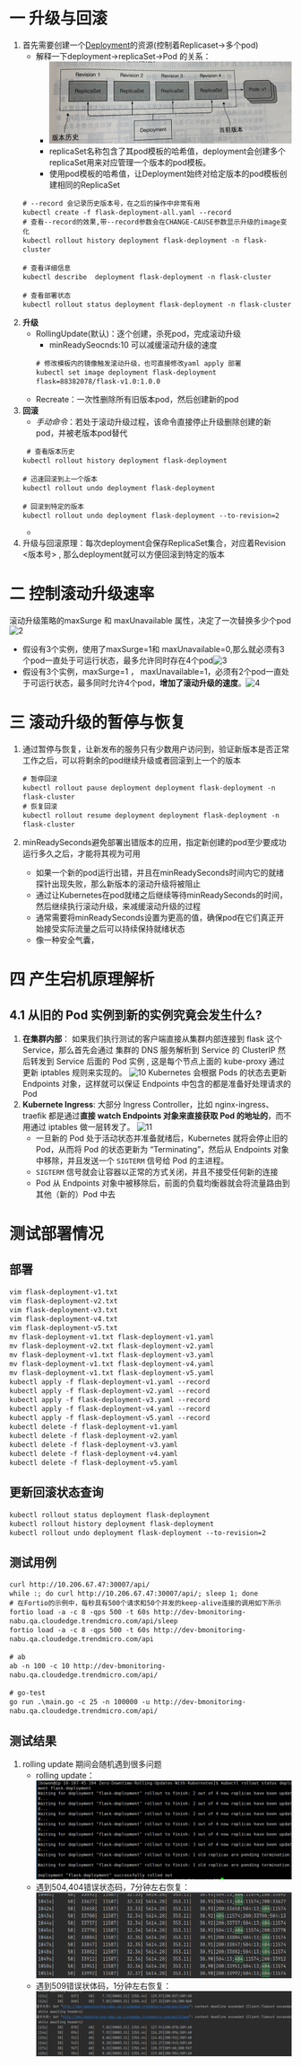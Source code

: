 # 一 升级与回滚
1. 首先需要创建一个[Deployment](v1/flask-deployment-v1.yaml)的资源(控制着Replicaset->多个pod)
    - 解释一下deployment->replicaSet->Pod 的关系： 
        - ![1](.README_images/fabdc4db.png)
        - replicaSet名称包含了其pod模板的哈希值，deployment会创建多个replicaSet用来对应管理一个版本的pod模板。
        - 使用pod模板的哈希值，让Deployment始终对给定版本的pod模板创建相同的ReplicaSet
    ```shell script
    # --record 会记录历史版本号，在之后的操作中非常有用
    kubectl create -f flask-deployment-all.yaml --record
    # 查看--record的效果,带--record参数会在CHANGE-CAUSE参数显示升级的image变化
    kubectl rollout history deployment flask-deployment -n flask-cluster
       
    # 查看详细信息
    kubectl describe  deployment flask-deployment -n flask-cluster
    
    # 查看部署状态
    kubectl rollout status deployment flask-deployment -n flask-cluster
    ```
2. **升级**
    - RollingUpdate(默认)：逐个创建，杀死pod，完成滚动升级
        - minReadySeocnds:10  可以减缓滚动升级的速度
        ```shell script
        # 修改模板内的镜像触发滚动升级，也可直接修改yaml apply 部署
        kubectl set image deployment flask-deployment flask=88382078/flask-v1.0:1.0.0
        ```
    - Recreate：一次性删除所有旧版本pod，然后创建新的pod
3. **回滚**
    - _手动命令_：若处于滚动升级过程，该命令直接停止升级删除创建的新pod，并被老版本pod替代
    ```shell script
     # 查看版本历史
    kubectl rollout history deployment flask-deployment 
   
    # 迅速回滚到上一个版本
    kubectl rollout undo deployment flask-deployment
     
    # 回滚到特定的版本
    kubectl rollout undo deployment flask-deployment --to-revision=2  
   ```
    - 
4. 升级与回滚原理：每次deployment会保存ReplicaSet集合，对应着Revision <版本号> , 那么deployment就可以方便回滚到特定的版本

# 二 控制滚动升级速率
滚动升级策略的maxSurge 和 maxUnavailable 属性，决定了一次替换多少个pod
![2](.README_images/4bb9ad79.png)
- 假设有3个实例，使用了maxSurge=1和 maxUnavailable=0,那么就必须有3个pod一直处于可运行状态，最多允许同时存在4个pod![3](.README_images/9e746ef7.png)
- 假设有3个实例，maxSurge=1 ， maxUnavailable=1，必须有2个pod一直处于可运行状态，最多同时允许4个pod，**增加了滚动升级的速度**。![4](.README_images/6131ae86.png)

# 三 滚动升级的暂停与恢复
1. 通过暂停与恢复，让新发布的服务只有少数用户访问到，验证新版本是否正常工作之后，可以将剩余的pod继续升级或者回滚到上一个的版本
    ```shell script
    # 暂停回滚
    kubectl rollout pause deployment deployment flask-deployment -n flask-cluster
    # 恢复回滚
    kubectl rollout resume deployment deployment flask-deployment -n flask-cluster
    ```

2. minReadySeconds避免部署出错版本的应用，指定新创建的pod至少要成功运行多久之后，才能将其视为可用
    - 如果一个新的pod运行出错，并且在minReadySeconds时间内它的就绪探针出现失败，那么新版本的滚动升级将被阻止
    - 通过让Kubernetes在pod就绪之后继续等待minReadySeconds的时间，然后继续执行滚动升级，来减缓滚动升级的过程
    - 通常需要将minReadySeconds设置为更高的值，确保pod在它们真正开始接受实际流量之后可以持续保持就绪状态
    - 像一种安全气囊，

# 四 产生宕机原理解析
## 4.1 从旧的 Pod 实例到新的实例究竟会发生什么?
1. **在集群内部**：
如果我们执行测试的客户端直接从集群内部连接到 flask 这个 Service，那么首先会通过 集群的 DNS 服务解析到 Service 的 ClusterIP
然后转发到 Service 后面的 Pod 实例 , 这是每个节点上面的 kube-proxy 通过更新 iptables 规则来实现的。
![10](.README_images/f122a762.png)
Kubernetes 会根据 Pods 的状态去更新 Endpoints 对象，这样就可以保证 Endpoints 中包含的都是准备好处理请求的 Pod
2. **Kubernete Ingress**:
大部分 Ingress Controller，比如 nginx-ingress、traefik 都是通过**直接 watch Endpoints 对象来直接获取 Pod 的地址的**，而不用通过 iptables 做一层转发了。
![11](.README_images/6d831211.png)
    - 一旦新的 Pod 处于活动状态并准备就绪后，Kubernetes 就将会停止旧的 Pod，从而将 Pod 的状态更新为 “Terminating”，然后从 Endpoints 对象中移除，并且发送一个 `SIGTERM` 信号给 Pod 的主进程。
    - `SIGTERM` 信号就会让容器以正常的方式关闭，并且不接受任何新的连接
    - Pod 从 Endpoints 对象中被移除后，前面的负载均衡器就会将流量路由到其他（新的）Pod 中去
# 测试部署情况
## 部署
```shell script
vim flask-deployment-v1.txt
vim flask-deployment-v2.txt
vim flask-deployment-v3.txt
vim flask-deployment-v4.txt
vim flask-deployment-v5.txt
mv flask-deployment-v1.txt flask-deployment-v1.yaml
mv flask-deployment-v2.txt flask-deployment-v2.yaml
mv flask-deployment-v1.txt flask-deployment-v3.yaml
mv flask-deployment-v1.txt flask-deployment-v4.yaml
mv flask-deployment-v1.txt flask-deployment-v5.yaml
kubectl apply -f flask-deployment-v1.yaml --record
kubectl apply -f flask-deployment-v2.yaml --record
kubectl apply -f flask-deployment-v3.yaml --record
kubectl apply -f flask-deployment-v4.yaml --record
kubectl apply -f flask-deployment-v5.yaml --record
kubectl delete -f flask-deployment-v1.yaml 
kubectl delete -f flask-deployment-v2.yaml 
kubectl delete -f flask-deployment-v3.yaml 
kubectl delete -f flask-deployment-v4.yaml 
kubectl delete -f flask-deployment-v5.yaml 
```
## 更新回滚状态查询
```shell script
kubectl rollout status deployment flask-deployment 
kubectl rollout history deployment flask-deployment
kubectl rollout undo deployment flask-deployment --to-revision=2
```
## 测试用例
```shell script
curl http://10.206.67.47:30007/api/
while :; do curl http://10.206.67.47:30007/api/; sleep 1; done
# 在Fortio的示例中，每秒具有500个请求和50个并发的keep-alive连接的调用如下所示
fortio load -a -c 8 -qps 500 -t 60s http://dev-bmonitoring-nabu.qa.cloudedge.trendmicro.com/api/sleep
fortio load -a -c 8 -qps 500 -t 60s http://dev-bmonitoring-nabu.qa.cloudedge.trendmicro.com/api

# ab
ab -n 100 -c 10 http://dev-bmonitoring-nabu.qa.cloudedge.trendmicro.com/api/

# go-test
go run .\main.go -c 25 -n 100000 -u http://dev-bmonitoring-nabu.qa.cloudedge.trendmicro.com/api/
```

## 测试结果
1. rolling update 期间会随机遇到很多问题
    - rolling update：![1](.README_images/86c2f335.png)
    - 遇到504,404错误状态码，7分钟左右恢复：![5](.README_images/1378acda.png)
    - 遇到509错误状体码，1分钟左右恢复：![6](.README_images/bc0735df.png)
